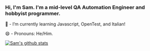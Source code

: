 ### Hi, I'm Sam. I'm a mid-level QA Automation Engineer and hobbyist programmer.

🌱 - I’m currently learning Javascript, OpenTest, and Italian!

😄 - Pronouns: He/Him.

[![Sam's github stats](https://github-readme-stats.vercel.app/api?username=samelawrence)](https://github.com/anuraghazra/github-readme-stats)

<!--
**samelawrence/samelawrence** is a ✨ _special_ ✨ repository because its `README.md` (this file) appears on your GitHub profile.
-->

